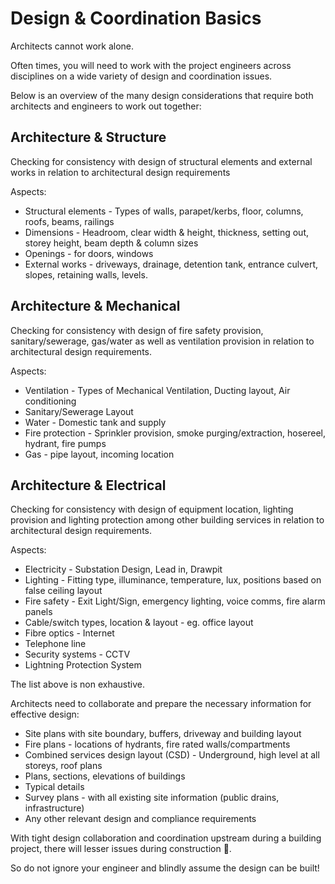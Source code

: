 # Design & Coordination Basics

Architects cannot work alone.

Often times, you will need to work with the project engineers across disciplines on a wide variety of design and coordination issues.

Below is an overview of the many design considerations that require both architects and engineers to work out together:

## Architecture & Structure

Checking for consistency with design of structural elements and external works in relation to architectural design requirements

Aspects:

* Structural elements - Types of walls, parapet/kerbs, floor, columns, roofs, beams, railings
* Dimensions - Headroom, clear width & height, thickness, setting out, storey height, beam depth & column sizes
* Openings - for doors, windows
* External works - driveways, drainage, detention tank, entrance culvert, slopes, retaining walls, levels.

## Architecture & Mechanical

Checking for consistency with design of fire safety provision, sanitary/sewerage, gas/water as well as ventilation provision in relation to architectural design requirements.

Aspects:

* Ventilation - Types of Mechanical Ventilation, Ducting layout, Air conditioning
* Sanitary/Sewerage Layout
* Water - Domestic tank and supply
* Fire protection - Sprinkler provision, smoke purging/extraction, hosereel, hydrant, fire pumps
* Gas - pipe layout, incoming location

## Architecture & Electrical

Checking for consistency with design of equipment location, lighting provision and lighting protection among other building services in relation to architectural design requirements.

Aspects:

* Electricity - Substation Design, Lead in, Drawpit
* Lighting - Fitting type, illuminance, temperature, lux, positions based on false ceiling layout
* Fire safety - Exit Light/Sign, emergency lighting, voice comms, fire alarm panels
* Cable/switch types, location & layout - eg. office layout
* Fibre optics - Internet
* Telephone line
* Security systems - CCTV
* Lightning Protection System

The list above is non exhaustive.

Architects need to collaborate and prepare the necessary information for effective design:

* Site plans with site boundary, buffers, driveway and building layout
* Fire plans - locations of hydrants, fire rated walls/compartments
* Combined services design layout (CSD) - Underground, high level at all storeys, roof plans
* Plans, sections, elevations of buildings
* Typical details
* Survey plans - with all existing site information (public drains, infrastructure)
* Any other relevant design and compliance requirements

With tight design collaboration and coordination upstream during a building project, there will lesser issues during construction 🚧.

So do not ignore your engineer and blindly assume the design can be built!

